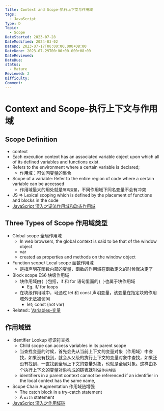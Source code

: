 ```yaml
---
Title: Context and Scope-执行上下文与作用域
tags:
  - JavaScript
Type: D
Topic:
  - Scope
DateStarted: 2023-07-28
DateModified: 2024-03-02
DateDo: 2023-07-17T00:00:00.000+08:00
DateDone: 2023-07-29T00:00:00.000+08:00
DateReviewed: 
DateDue: 
status:
  - Mature
Reviewed: 2
Difficulty: 
Comment:
---
```


# Context and Scope-执行上下文与作用域

## Scope Definition

-  context  
  -  Each execution context has an associated variable object upon which all of its defined variables and functions exist.  
- Refers to the environment where a certain variable is declared;
  - 作用域：可访问变量的集合
- Scope of a variable: Refer to the entire region of code where a certain variable can be accessed
  - 作用域最大的用处就是`隔离变量`，不同作用域下同名变量不会有冲突
- JS => Lexical scoping which is defined by the placement of functions and blocks in the code
- [JavaScript 深入之词法作用域和动态作用域](https://link.juejin.cn/?target=https%3A%2F%2Fgithub.com%2Fmqyqingfeng%2FBlog%2Fissues%2F3 "https://github.com/mqyqingfeng/Blog/issues/3")

## Three Types of Scope 作用域类型

- Global scope 全局作用域
  -  In web browsers, the global context is said to be that of the window object 
  -  var 
  -  created as properties and methods on the window object 
- Function scope/ Local scope 函数作用域
  - 是指声明在函数内部的变量，函数的作用域在函数定义的时候就决定了
- Block scope ES6 块级作用域
  - 块作用域由`{ }`包括，if 和 for 语句里面的`{ }`也属于块作用域
    - Eg. if/ for loops
  - 在块级作用域中，可通过 let 和 const 声明变量，该变量在指定块的作用域外无法被访问
    - let; const (not var)
- Related:: [Variables-变量](Variables-变量.md)

## 作用域链

- Identifier Lookup 标识符查找
  - Child scope can access variables in its parent scope
  - 当查找变量的时候，首先会先从当前上下文的变量对象（作用域）中查找，如果没有找到，就会从父级的执行上下文的变量对象中查找，如果还没有找到，一直找到全局上下文的变量对象，也就是全局对象。这样由多个执行上下文的变量对象构成的链表就叫做`作用域链`
  -  identifiers in a parent context cannot be referenced if an identifier in the local context has the same name, 
- Scope Chain Augmentation 作用域链增强 
  - The catch block in a try-catch statement
  - A `with` statement
- [JavaScript 深入之作用域链](https://link.juejin.cn?target=https%3A%2F%2Fgithub.com%2Fmqyqingfeng%2FBlog%2Fissues%2F6 "https://github.com/mqyqingfeng/Blog/issues/6")
